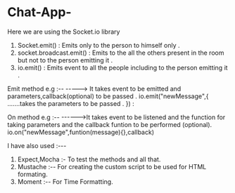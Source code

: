 # Chat-App-

Here we are using the Socket.io library

1) Socket.emit() : Emits only to the person to himself only .
2) socket.broadcast.emit() : Emits to the all the others present in the room but not to the person emitting it .
3) io.emit() : Emits event to all the people including to the person emitting it .


Emit method e.g :-- 
-----> It takes event to be emitted and parameters,callback(optional) to be passed .
io.emit("newMessage",{
   .......takes the parameters to be passed .
}) :

On method e.g :--
------>It takes event to be listened and the function for taking parameters and the callback funtion to be performed (optional).
io.on("newMessage",funtion(message){},callback)

I have also used :---
1) Expect,Mocha :- To test the methods and all that.
2) Mustache     :-- For creating the custom script to be used for HTML formating.
3) Moment       :-- For Time Formatting.
